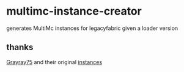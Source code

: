 # multimc-instance-creator
generates MultiMc instances for legacyfabric given a loader version

## thanks
[Grayray75](https://github.com/Grayray75) and their original [instances](https://github.com/Grayray75/LegacyFabric-MultiMC)
